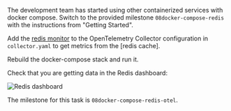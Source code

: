 The development team has started using other containerized services with docker compose. Switch to the provided milestone `08docker-compose-redis` with the instructions from "Getting Started".

Add the [redis monitor][redis-mon] to the OpenTelemetry Collector configuration in `collector.yaml` to get metrics from the [redis cache].

Rebuild the docker-compose stack and run it.

Check that you are getting data in the Redis dashboard:

![Redis dashboard](../../images/bootcamp/redis-dashboard.png)

The milestone for this task is `08docker-compose-redis-otel`.

[redis]: https://redis.io/
[redis-mon]: https://docs.splunk.com/Observability/gdi/redis/redis.html

